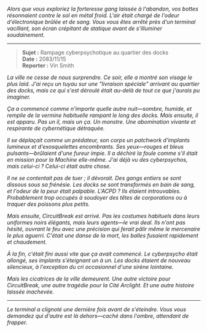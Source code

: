 _Alors que vous exploriez la forteresse gang laissée à l'abandon, vos bottes résonnaient contre le sol en métal froid. L'air était chargé de l'odeur d'électronique brûlée et de sang. Vous vous êtes arrêté près d'un terminal vacillant, son écran crépitant de statique avant de s'illuminer soudainement._

---

> **Sujet :** Rampage cyberpsychotique au quartier des docks  
> **Date :** 2083/11/15  
> **Reporter :** Vin Smith

_La ville ne cesse de nous surprendre. Ce soir, elle a montré son visage le plus laid. J'ai reçu un tuyau sur une "livraison spéciale" arrivant au quartier des docks, mais ce qui s'est déroulé était au-delà de tout ce que j'aurais pu imaginer._

_Ça a commencé comme n'importe quelle autre nuit—sombre, humide, et remplie de la vermine habituelle rampant le long des docks. Mais ensuite, il est apparu. Pas un il, mais un ça. Un monstre. Une abomination vivante et respirante de cybernétique détraquée._

_Il se déplaçait comme un prédateur, son corps un patchwork d'implants lumineux et d'exosquelettes encombrants. Ses yeux—rouges et bleus pulsants—brûlaient d'une fureur impie. Il a déchiré la foule comme s'il était en mission pour la Machine elle-même. J'ai déjà vu des cyberpsychos, mais celui-ci ? Celui-ci était autre chose._

*Il ne se contentait pas de tuer ; il *dévorait*. Des gangs entiers se sont dissous sous sa frénésie. Les docks se sont transformés en bain de sang, et l'odeur de la peur était palpable. L'ACPD ? Ils étaient introuvables. Probablement trop occupés à soudoyer des têtes de corporations ou à traquer des poissons plus petits.*

_Mais ensuite, CircuitBreak est arrivé. Pas les costumes habituels dans leurs uniformes noirs élégants, mais leurs agents—le vrai deal. Ils n'ont pas hésité, ouvrant le feu avec une précision qui ferait pâlir même le mercenaire le plus aguerri. C'était une danse de la mort, les balles fusaient rapidement et chaudement._

_À la fin, c'était fini aussi vite que ça avait commencé. Le cyberpsycho était allongé, ses implants s'éteignant un à un. Les docks étaient de nouveau silencieux, à l'exception du cri occasionnel d'une sirène lointaine._

_Mais les cicatrices de la ville demeurent. Une autre victoire pour CircuitBreak, une autre tragédie pour la Cité Arclight. Et une autre histoire laissée inachevée._

---

_Le terminal a clignoté une dernière fois avant de s'éteindre. Vous vous demandez qui d'autre est là dehors—caché dans l'ombre, attendant de frapper._
